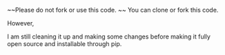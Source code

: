 ~~Please do not fork or use this code. ~~
You can clone or fork this code. 

However,

I am still cleaning it up and making some changes before making it fully open source and installable through pip. 
